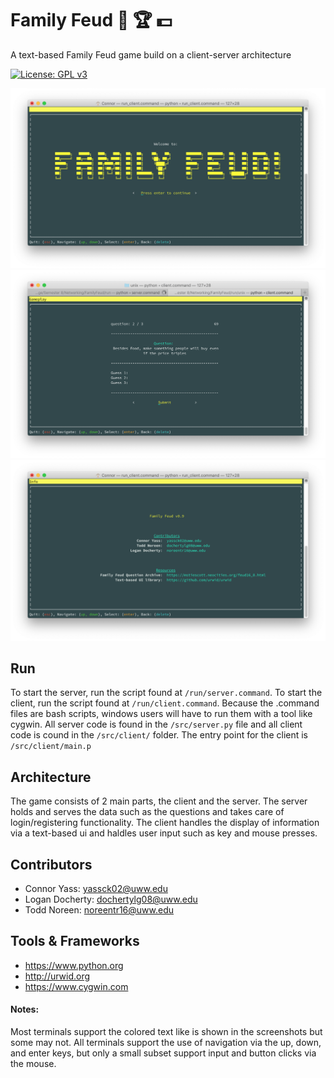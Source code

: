 # Family Feud 🧠 🏆 💵
A text-based Family Feud game build on a client-server architecture

[![License: GPL v3](https://img.shields.io/badge/License-GPLv3-blue.svg)](https://www.gnu.org/licenses/gpl-3.0)

![img00001](../imgs/img00001.png)
![img00004](../imgs/img00004.png)
![img00003](../imgs/img00003.png)

## Run
To start the server, run the script found at `/run/server.command`. To start the client, run the script found at `/run/client.command`. Because the .command files are bash scripts, windows users will have to run them with a tool like cygwin. All server code is found in the `/src/server.py` file and all client code is cound in the `/src/client/` folder. The entry point for the client is `/src/client/main.p`

## Architecture
The game consists of 2 main parts, the client and the server. The server holds and serves the data such as the questions and takes care of login/registering functionality. The client handles the display of information via a text-based ui and haldles user input such as key and mouse presses.

## Contributors
- Connor Yass: yassck02@uww.edu
- Logan Docherty: dochertylg08@uww.edu
- Todd Noreen: noreentr16@uww.edu

## Tools & Frameworks
- https://www.python.org
- http://urwid.org
- https://www.cygwin.com
  
#### Notes:
Most terminals support the colored text like is shown in the screenshots but some may not. All terminals support the use of navigation via the up, down, and enter keys, but only a small subset support input and button clicks via the mouse.

